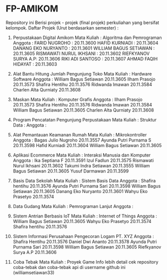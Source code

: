 # FP-AMIKOM
Repository ini Berisi projek - projek (final projek) perkuliahan yang bersifat kelompok.
Daftar Projek (Urut berdasarkan semester) :

1. Perpustakaan Digital Amikom
   Mata Kuliah : Algoritma dan Pemrograman
   Anggota :
   FARID NUGROHO : 20.11.3600
   HAFID KURNIADI : 20.11.3604
   DANANG EKO NURYANTO : 20.11.3601
   WILLIAM BAGUS SETIAWAN : 20.11.3605
   RISMAWATI NURUL IKHSANI : 20.11.3602
   RIEFKYANOV SURYA A.P: 20.11.3606
   RIKI ADI SANTOSO : 20.11.3607
   AHMAD FAQIH HIDAYAT : 20.11.3603
   
3. Alat Bantu Hitung Jumlah Pengunjung Toko
   Mata Kuliah :
   Hardware Software
   Anggota :
   William Bagus Setiawan 20.11.3605
   Ilham Prasojo 20.11.3573
   Shafira Hentihu 20.11.3576
   Ridwanda Imawan 20.11.3584
   Charlen Alta Qurniaty 20.11.3608
   
2. Maskan
   Mata Kuliah :
   Komputer Grafis
   Anggota :
   Ilham Prasojo 20.11.3573
   Shafira Hentihu 20.11.3576
   Ridwanda Imawan 20.11.3584
   William Bagus Setiawan 20.11.3605
   Charlen Alta Qurniaty 20.11.3608
   
2. Program Pencatatan Pengunjung Perpustakaan
   Mata Kuliah :
   Struktur Data :
   Anggota :
   
3. Alat Pemantauan Keamanan Rumah
   Mata Kuliah :
   Mikrokontroller
   Anggota :
   Bagas Julio Nugroho 20.11.3557
   Ayunda Putri Purnama S 20.11.3598
   Hafid Kurniadi 20.11.3604
   William Bagus Setiawan 20.11.3605
   
3. Aplikasi Ecommerce
   Mata Kuliah :
   Interaksi Manusia dan Komputer
   Anggota :
   Ika Septiana F 20.11.3591
   Izul Fadlun 20.11.3575
   Rismawati Nurul Ikhsani 20.11.3602
   Takumi Indra Setiawan 20.11.3555
   William Bagus Setiawan 20.11.3605
   Yusuf Darmawan 20.11.3599
   
3. Basis Data Sekolah
   Mata Kuliah :
   Sistem Basis Data
   Anggota :
   Shafira hentihu 20.11.3576
   Ayunda Putri Purnama Sari 20.11.3598
   William Bagus Setiawan 20.11.3605
   Danang Eko Nuryanto 20.11.3601
   Wahyu Eko Prasetyo 20.11.3574
   
3. Data Gudang
   Mata Kuliah :
   Pemrograman Lanjut
   Anggota :
   
5. Sistem Antrian Berbasis IoT
   Mata Kuliah :
   Internet of Things
   Anggota :
   William Bagus Setiawan 20.11.3605
   Wahyu Eko Prasetyo 20.11.3574
   Shafira hentihu 20.11.3576
   
5. Sistem Informasi Perusahaan Pengecoran Logam PT. XYZ
   Anggota :
   Shafira Hentihu 20.11.3576
   Daniel Dwi Ananto 20.11.3578
   Ayunda Putri Purnama Sari 20.11.3598
   William Bagus Setiawan 20.11.3605
   Riefkyanov Surya A.P 20.11.3606
   
7. Coba Tebak
   Mata Kuliah :
   Proyek Game
   Info lebih detail cek repository coba-tebak dan coba-tebak api di username github ini (williamsetiawan33)

